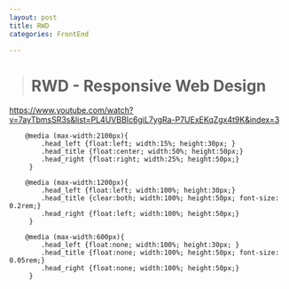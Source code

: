 ```yaml
---
layout: post
title: RWD
categories: FrontEnd

---
```


> # RWD - Responsive Web Design
https://www.youtube.com/watch?v=7ayTbmsSR3s&list=PL4UVBBIc6giL7ygRa-P7UExEKqZgx4t9K&index=3

        @media (max-width:2100px){
            .head_left {float:left; width:15%; height:30px; }
            .head_title {float:center; width:50%; height:50px;}
            .head_right {float:right; width:25%; height:50px;}
         }

        @media (max-width:1200px){
            .head_left {float:left; width:100%; height:30px;}
            .head_title {clear:both; width:100%; height:50px; font-size: 0.2rem;}
            .head_right {float:left; width:100%; height:50px;}
         }

        @media (max-width:600px){
            .head_left {float:none; width:100%; height:30px; }
            .head_title {float:none; width:100%; height:50px; font-size: 0.05rem;}
            .head_right {float:none; width:100%; height:50px;}
         }


